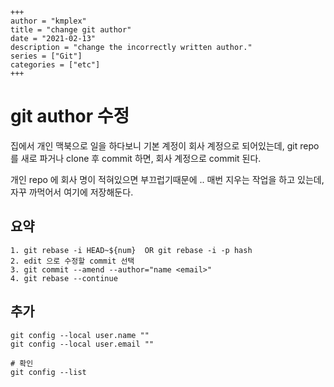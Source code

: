 ```
+++ 
author = "kmplex" 
title = "change git author" 
date = "2021-02-13" 
description = "change the incorrectly written author."  
series = ["Git"] 
categories = ["etc"] 
+++
```

# git author 수정

집에서 개인 맥북으로 일을 하다보니 기본 계정이 회사 계정으로 되어있는데, git repo 를 새로 파거나 clone 후 commit 하면, 회사 계정으로 commit 된다.

개인 repo 에 회사 명이 적혀있으면 부끄럽기때문에 .. 매번 지우는 작업을 하고 있는데, 자꾸 까먹어서 여기에 저장해둔다.

## 요약 

```text
1. git rebase -i HEAD~${num}  OR git rebase -i -p hash 
2. edit 으로 수정할 commit 선택 
3. git commit --amend --author="name <email>"
4. git rebase --continue
```

## 추가 

```text
git config --local user.name ""
git config --local user.email ""

# 확인
git config --list
```


